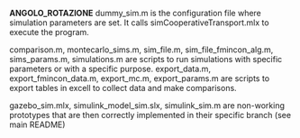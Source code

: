**ANGOLO_ROTAZIONE**
dummy_sim.m is the configuration file where simulation parameters are set. It calls simCooperativeTransport.mlx to execute the program.

comparison.m, montecarlo_sims.m, sim_file.m, sim_file_fmincon_alg.m, sims_params.m, simulations.m are scripts to run simulations with specific parameters or with a specific purpose. export_data.m, export_fmincon_data.m, export_mc.m, export_params.m are scripts to export tables in excell to collect data and make comparisons. 

gazebo_sim.mlx, simulink_model_sim.slx, simulink_sim.m are non-working prototypes that are then correctly implemented in their specific branch (see main README)
